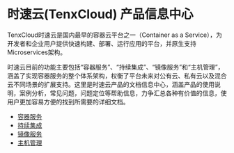 # 时速云(TenxCloud) 产品信息中心

TenxCloud时速云是国内最早的容器云平台之一（Container as a Service），为开发者和企业用户提供快速构建、部署、运行应用的平台，并原生支持Microservices架构。

时速云目前的功能主要包括“容器服务”、“持续集成”、“镜像服务”和“主机管理”，涵盖了实现容器服务的整个体系架构，权衡了平台未来对公有云、私有云以及混合云不同场景的扩展支持。这里是时速云产品的文档信息中心，涵盖产品的使用说明，案例分析，常见问题，问题定位等帮助信息，力争汇总各种有价值的信息，使用户更加容易方便的找到所需要的详细文档。

* [容器服务](v1/container/README.md)
* [持续集成](v1/ci/README.md)
* [镜像服务](v1/registry/README.md)
* [主机管理](v1/host/README.md)
